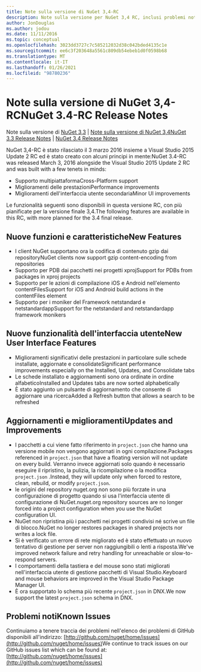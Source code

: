 ```yaml
---
title: Note sulla versione di NuGet 3,4-RC
description: Note sulla versione per NuGet 3,4 RC, inclusi problemi noti, correzioni di bug, funzionalità aggiunte e DCR.
author: JonDouglas
ms.author: jodou
ms.date: 11/11/2016
ms.topic: conceptual
ms.openlocfilehash: 3023dd3727c7c585212032d38c042bded4135c1e
ms.sourcegitcommit: ee6c3f203648a5561c809db54ebeb1d0f0598b68
ms.translationtype: MT
ms.contentlocale: it-IT
ms.lasthandoff: 01/26/2021
ms.locfileid: "98780236"
---
```

# <a name="nuget-34-rc-release-notes"></a><span data-ttu-id="f0778-103">Note sulla versione di NuGet 3,4-RC</span><span class="sxs-lookup"><span data-stu-id="f0778-103">NuGet 3.4-RC Release Notes</span></span>

<span data-ttu-id="f0778-104">Note sulla versione di [NuGet 3,3](../release-notes/nuget-3.3.md)  |  [Note sulla versione di NuGet 3,4](../release-notes/nuget-3.4.md)</span><span class="sxs-lookup"><span data-stu-id="f0778-104">[NuGet 3.3 Release Notes](../release-notes/nuget-3.3.md) | [NuGet 3.4 Release Notes](../release-notes/nuget-3.4.md)</span></span>

<span data-ttu-id="f0778-105">NuGet 3,4-RC è stato rilasciato il 3 marzo 2016 insieme a Visual Studio 2015 Update 2 RC ed è stato creato con alcuni principi in mente:</span><span class="sxs-lookup"><span data-stu-id="f0778-105">NuGet 3.4-RC was released March 3, 2016 alongside the Visual Studio 2015 Update 2 RC and was built with a few tenets in minds:</span></span>

* <span data-ttu-id="f0778-106">Supporto multipiattaforma</span><span class="sxs-lookup"><span data-stu-id="f0778-106">Cross-Platform support</span></span>
* <span data-ttu-id="f0778-107">Miglioramenti delle prestazioni</span><span class="sxs-lookup"><span data-stu-id="f0778-107">Performance improvements</span></span>
* <span data-ttu-id="f0778-108">Miglioramenti dell'interfaccia utente secondaria</span><span class="sxs-lookup"><span data-stu-id="f0778-108">Minor UI improvements</span></span>

<span data-ttu-id="f0778-109">Le funzionalità seguenti sono disponibili in questa versione RC, con più pianificate per la versione finale 3,4.</span><span class="sxs-lookup"><span data-stu-id="f0778-109">The following features are available in this RC, with more planned for the 3.4 final release.</span></span>

## <a name="new-features"></a><span data-ttu-id="f0778-110">Nuove funzioni e caratteristiche</span><span class="sxs-lookup"><span data-stu-id="f0778-110">New Features</span></span>

* <span data-ttu-id="f0778-111">I client NuGet supportano ora la codifica di contenuto gzip dai repository</span><span class="sxs-lookup"><span data-stu-id="f0778-111">NuGet clients now support gzip content-encoding from repositories</span></span>
* <span data-ttu-id="f0778-112">Supporto per PDB dai pacchetti nei progetti xproj</span><span class="sxs-lookup"><span data-stu-id="f0778-112">Support for PDBs from packages in xproj projects</span></span>
* <span data-ttu-id="f0778-113">Supporto per le azioni di compilazione iOS e Android nell'elemento contentFiles</span><span class="sxs-lookup"><span data-stu-id="f0778-113">Support for iOS and Android build actions in the contentFiles element</span></span>
* <span data-ttu-id="f0778-114">Supporto per i moniker del Framework netstandard e netstandardapp</span><span class="sxs-lookup"><span data-stu-id="f0778-114">Support for the netstandard and netstandardapp framework monikers</span></span>

## <a name="new-user-interface-features"></a><span data-ttu-id="f0778-115">Nuove funzionalità dell'interfaccia utente</span><span class="sxs-lookup"><span data-stu-id="f0778-115">New User Interface Features</span></span>

* <span data-ttu-id="f0778-116">Miglioramenti significativi delle prestazioni in particolare sulle schede installate, aggiornate e consolidate</span><span class="sxs-lookup"><span data-stu-id="f0778-116">Significant performance improvements especially on the Installed, Updates, and Consolidate tabs</span></span>
* <span data-ttu-id="f0778-117">Le schede installato e aggiornamenti sono ora ordinate in ordine alfabetico</span><span class="sxs-lookup"><span data-stu-id="f0778-117">Installed and Updates tabs are now sorted alphabetically</span></span>
* <span data-ttu-id="f0778-118">È stato aggiunto un pulsante di aggiornamento che consente di aggiornare una ricerca</span><span class="sxs-lookup"><span data-stu-id="f0778-118">Added a Refresh button that allows a search to be refreshed</span></span>

## <a name="updates-and-improvements"></a><span data-ttu-id="f0778-119">Aggiornamenti e miglioramenti</span><span class="sxs-lookup"><span data-stu-id="f0778-119">Updates and Improvements</span></span>

* <span data-ttu-id="f0778-120">I pacchetti a cui viene fatto riferimento in `project.json` che hanno una versione mobile non vengono aggiornati in ogni compilazione.</span><span class="sxs-lookup"><span data-stu-id="f0778-120">Packages referenced in `project.json` that have a floating version will not update on every build.</span></span> <span data-ttu-id="f0778-121">Verranno invece aggiornati solo quando è necessario eseguire il ripristino, la pulizia, la ricompilazione o la modifica `project.json` .</span><span class="sxs-lookup"><span data-stu-id="f0778-121">Instead, they will update only when forced to restore, clean, rebuild, or modify `project.json`.</span></span>
* <span data-ttu-id="f0778-122">le origini del repository nuget.org non sono più forzate in una configurazione di progetto quando si usa l'interfaccia utente di configurazione di NuGet.</span><span class="sxs-lookup"><span data-stu-id="f0778-122">nuget.org repository sources are no longer forced into a project configuration when you use the NuGet configuration UI.</span></span>
* <span data-ttu-id="f0778-123">NuGet non ripristina più i pacchetti nei progetti condivisi né scrive un file di blocco.</span><span class="sxs-lookup"><span data-stu-id="f0778-123">NuGet no longer restores packages in shared projects nor writes a lock file.</span></span>
* <span data-ttu-id="f0778-124">Si è verificato un errore di rete migliorato ed è stato effettuato un nuovo tentativo di gestione per server non raggiungibili o lenti a risposta.</span><span class="sxs-lookup"><span data-stu-id="f0778-124">We've improved network failure and retry handling for unreachable or slow-to-respond servers.</span></span>
* <span data-ttu-id="f0778-125">I comportamenti della tastiera e del mouse sono stati migliorati nell'interfaccia utente di gestione pacchetti di Visual Studio.</span><span class="sxs-lookup"><span data-stu-id="f0778-125">Keyboard and mouse behaviors are improved in the Visual Studio Package Manager UI.</span></span>
* <span data-ttu-id="f0778-126">È ora supportato lo schema più recente `project.json` in DNX.</span><span class="sxs-lookup"><span data-stu-id="f0778-126">We now support the latest `project.json` schema in DNX.</span></span>

## <a name="known-issues"></a><span data-ttu-id="f0778-127">Problemi noti</span><span class="sxs-lookup"><span data-stu-id="f0778-127">Known Issues</span></span>

<span data-ttu-id="f0778-128">Continuiamo a tenere traccia dei problemi nell'elenco dei problemi di GitHub disponibili all'indirizzo: [http://github.com/nuget/home/issues](http://github.com/nuget/home/issues)</span><span class="sxs-lookup"><span data-stu-id="f0778-128">We continue to track issues on our GitHub issues list which can be found at: [http://github.com/nuget/home/issues](http://github.com/nuget/home/issues)</span></span>